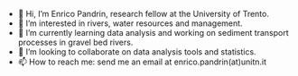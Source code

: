 - 👋 Hi, I’m Enrico Pandrin, research fellow at the University of Trento.
- 👀 I’m interested in rivers, water resources and management.
- 🌱 I’m currently learning data analysis and working on sediment transport processes in gravel bed rivers.
- 💞️ I’m looking to collaborate on data analysis tools and statistics.
- 📫 How to reach me: send me an email at enrico.pandrin(at)unitn.it

<!---
rivernuthead/rivernuthead is a ✨ special ✨ repository because its `README.md` (this file) appears on your GitHub profile.
You can click the Preview link to take a look at your changes.
--->
